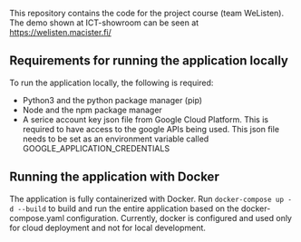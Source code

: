This repository contains the code for the project course (team WeListen). The demo shown at ICT-showroom can be seen at https://welisten.macister.fi/

## Requirements for running the application locally
To run the application locally, the following is required:
- Python3 and the python package manager (pip)
- Node and the npm package manager
- A serice account key json file from Google Cloud Platform. This is required to have access to the google APIs being used. This json file needs to be set as an environment variable called GOOGLE_APPLICATION_CREDENTIALS

## Running the application with Docker
The application is fully containerized with Docker. Run `docker-compose up -d --build` to build and run the entire application based on the docker-compose.yaml configuration. Currently, docker is configured and used only for cloud deployment and not for local development. 
